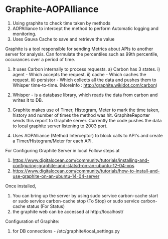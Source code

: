 # Graphite-AOPAlliance
1) Using graphite to check time taken by methods 
2) AOPAlliance to intercept the method to perform Automatic logging and monitoring.
3) Uses Gauva Cache to save and retrieve the value

Graphite is a tool responsible for sending Metrics about APIs to another server for analysis. Can formulate the percentiles such as 99th percentile, occurances over a period of time.
1) It uses Carbon internally to process requests.
  a) Carbon has 3 states.
      i) agent - Which accepts the request.
      ii) cache - Which caches the request.
      iii) persistor - Which collects all the data and pushes them to Whisper time-to-time. 
      (MoreInfo : http://graphite.wikidot.com/carbon)
2) Whisper - is a database library, which reads the data from carbon and writes it to DB.

1) Graphite makes use of Timer, Histogram, Meter to mark the time taken, history and number of times the method was hit.
GraphiteReporter sends this report to Graphite server.
Currently the code pushes the data to local graphite server listening to 2003 port.

2) Uses AOPAlliance (Method Interceptor) to block calls to API's and create a Timer/Histogram/Meter for each API.


For Configuring Graphite Server in local Follow steps at
1) https://www.digitalocean.com/community/tutorials/installing-and-configuring-graphite-and-statsd-on-an-ubuntu-12-04-vps
2) https://www.digitalocean.com/community/tutorials/how-to-install-and-use-graphite-on-an-ubuntu-14-04-server

Once installed, 
1) You can bring up the server by using
  sudo service carbon-cache start
    or 
  sudo service carbon-cache stop (To Stop)
    or
  sudo service carbon-cache status (For Status)
2) the graphite web can be accessed at http://localhost/



Configuration of Graphite:
1) for DB connections - /etc/graphite/local_settings.py
